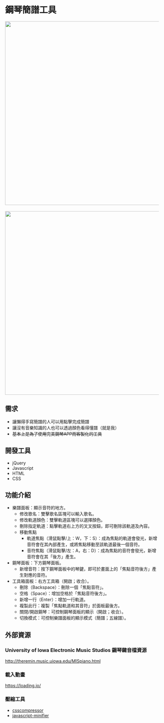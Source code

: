 ﻿# 鋼琴簡譜工具
<img src="https://i.imgur.com/AXnU5WV.png" width="600" style="padding-bottom: 20px;">

<img src="https://i.imgur.com/9kKutZL.png" width="600">

## 需求
* 讓懶得手寫簡譜的人可以用點擊完成簡譜
* 讓沒有音樂知識的人也可以透過顏色看得懂譜（就是我）
* ~~基本上是為了使用完美鋼琴APP而客製化的工具~~

## 開發工具
* jQuery
* Javascript
* HTML
* CSS

## 功能介紹
* 樂譜面板：顯示音符的地方。
    * 修改歌名：雙擊歌名區塊可以輸入歌名。
    * 修改軌道顏色：雙擊軌道區塊可以選擇顏色。
    * 刪除指定軌道：點擊軌道右上方的叉叉按鈕，即可刪除該軌道及內容。
    * 移動焦點
        * 軌道焦點（滑鼠點擊/上：W，下：S）：成為焦點的軌道會發光，新增音符會在其內部產生，或將焦點移動至該軌道最後一個音符。
        * 音符焦點（滑鼠點擊/左：A，右：D）：成為焦點的音符會發光，新增音符會在其「後方」產生。
* 鋼琴面板：下方鋼琴面板。
    * 新增音符：按下鋼琴面板中的琴鍵，即可於畫面上的「焦點音符後方」產生對應的音符。
* 工具箱面板：右方工具箱（開啟；收合）。
    * 刪除（Backspace）：刪除一個「焦點音符」。
    * 空格（Space）：增加空格於「焦點音符後方」。
    * 新增一行（Enter）：增加一行軌道。
    * 複製此行：複製「焦點軌道和其音符」於面板最後方。
    * 關閉/開啟鋼琴：可控制鋼琴面板的顯示（開啟；收合）。
    * 切換模式：可控制樂譜面板的顯示模式（簡譜；五線譜）。

## 外部資源
### University of Iowa Electronic Music Studios 鋼琴鍵音檔資源
http://theremin.music.uiowa.edu/MISpiano.html

### 載入動畫
https://loading.io/

### 壓縮工具
* [csscompressor](https://csscompressor.com/)
* [javascript-minifier](https://javascript-minifier.com/)